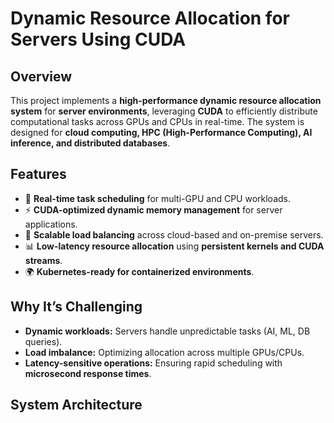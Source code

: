 # Dynamic Resource Allocation for Servers Using CUDA

## Overview
This project implements a **high-performance dynamic resource allocation system** for **server environments**, leveraging **CUDA** to efficiently distribute computational tasks across GPUs and CPUs in real-time. The system is designed for **cloud computing, HPC (High-Performance Computing), AI inference, and distributed databases**.

## Features
- 🚀 **Real-time task scheduling** for multi-GPU and CPU workloads.
- ⚡ **CUDA-optimized dynamic memory management** for server applications.
- 🔄 **Scalable load balancing** across cloud-based and on-premise servers.
- 📊 **Low-latency resource allocation** using **persistent kernels and CUDA streams**.
- 🌍 **Kubernetes-ready for containerized environments**.

## Why It’s Challenging
- **Dynamic workloads:** Servers handle unpredictable tasks (AI, ML, DB queries).
- **Load imbalance:** Optimizing allocation across multiple GPUs/CPUs.
- **Latency-sensitive operations:** Ensuring rapid scheduling with **microsecond response times**.

## System Architecture
